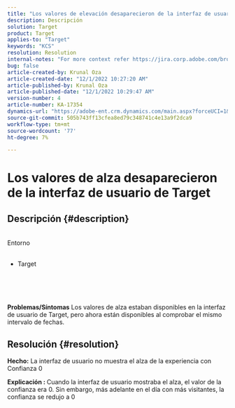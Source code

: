 ```yaml
---
title: "Los valores de elevación desaparecieron de la interfaz de usuario de Target"
description: Descripción
solution: Target
product: Target
applies-to: "Target"
keywords: "KCS"
resolution: Resolution
internal-notes: "For more context refer https://jira.corp.adobe.com/browse/TGT-41844"
bug: false
article-created-by: Krunal Oza
article-created-date: "12/1/2022 10:27:20 AM"
article-published-by: Krunal Oza
article-published-date: "12/1/2022 10:29:47 AM"
version-number: 4
article-number: KA-17354
dynamics-url: "https://adobe-ent.crm.dynamics.com/main.aspx?forceUCI=1&pagetype=entityrecord&etn=knowledgearticle&id=3e2af4b9-6271-ed11-9561-6045bd006a22"
source-git-commit: 505b743ff13cfea8ed79c348741c4e13a9f2dca9
workflow-type: tm+mt
source-wordcount: '77'
ht-degree: 7%

---
```


# Los valores de alza desaparecieron de la interfaz de usuario de Target

## Descripción {#description}

<br>Entorno<br><br>
- Target

<br><br> <br><br><b>Problemas/Síntomas</b>
Los valores de alza estaban disponibles en la interfaz de usuario de Target, pero ahora están disponibles al comprobar el mismo intervalo de fechas.


## Resolución {#resolution}




<b>Hecho:</b> La interfaz de usuario no muestra el alza de la experiencia con Confianza 0



<b>Explicación : </b>Cuando la interfaz de usuario mostraba el alza, el valor de la confianza era 0. Sin embargo, más adelante en el día con más visitantes, la confianza se redujo a 0
